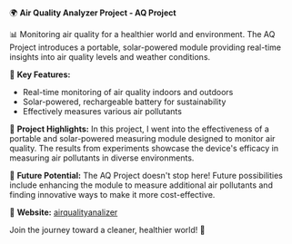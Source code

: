 🌍 **Air Quality Analyzer Project - AQ Project**

📊 Monitoring air quality for a healthier world and environment. The AQ Project introduces a portable, solar-powered module providing real-time insights into air quality levels and weather conditions.

🔬 **Key Features:**
- Real-time monitoring of air quality indoors and outdoors
- Solar-powered, rechargeable battery for sustainability
- Effectively measures various air pollutants

🚀 **Project Highlights:**
In this project, I went into the effectiveness of a portable and solar-powered measuring module designed to monitor air quality. The results from experiments showcase the device's efficacy in measuring air pollutants in diverse environments.

🌟 **Future Potential:**
The AQ Project doesn't stop here! Future possibilities include enhancing the module to measure additional air pollutants and finding innovative ways to make it more cost-effective.

🔗 **Website:**
[airqualityanalizer](airqualityanalyzer.com)

Join the journey toward a cleaner, healthier world! 🍃
